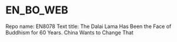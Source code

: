 # EN_BO_WEB
Repo name: EN8078
Text title: The Dalai Lama Has Been the Face of Buddhism for 60 Years. China Wants to Change That